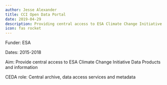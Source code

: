 ```yaml
---
author: Jesse Alexander
title: CCI Open Data Portal
date: 2019-04-29
description: Providing central access to ESA Climate Change Initiative Data Products and information
icon: fas rocket
---
```


Funder: ESA

Dates: 2015-2018

Aim: Provide central access to ESA Climate Change Initiative Data Products and information

CEDA role: Central archive, data access services and metadata
